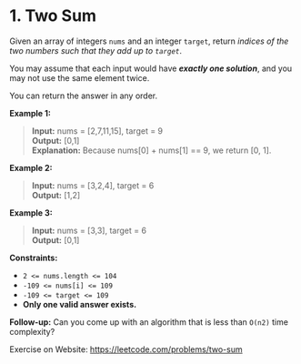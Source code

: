 # 1. Two Sum

Given an array of integers `nums` and an integer `target`, return *indices of the two numbers such that they add up to `target`*.

You may assume that each input would have ***exactly one solution***, and you may not use the same element twice.

You can return the answer in any order.


**Example 1:**

> **Input:** nums = [2,7,11,15], target = 9  
> **Output:** [0,1]  
> **Explanation:** Because nums[0] + nums[1] == 9, we return [0, 1].

**Example 2:**

> **Input:** nums = [3,2,4], target = 6  
> **Output:** [1,2]

**Example 3:**

> **Input:** nums = [3,3], target = 6  
> **Output:** [0,1]


**Constraints:**

- `2 <= nums.length <= 104`
- `-109 <= nums[i] <= 109`
- `-109 <= target <= 109`
- **Only one valid answer exists.**

**Follow-up:** Can you come up with an algorithm that is less than `O(n2)`  time complexity?  

Exercise on Website: https://leetcode.com/problems/two-sum

